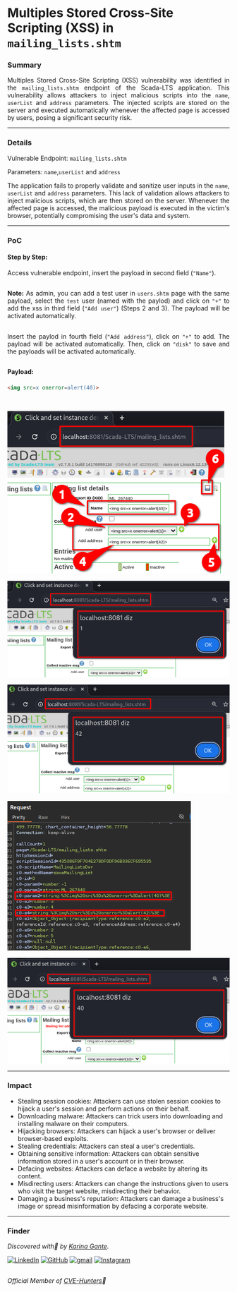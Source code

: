 # Multiples Stored Cross-Site Scripting (XSS) in `mailing_lists.shtm`

### Summary

<p align="justify">Multiples Stored Cross-Site Scripting (XSS) vulnerability was identified in the <code>mailing_lists.shtm</code> endpoint of the Scada-LTS application. This vulnerability allows attackers to inject malicious scripts into the <code>name</code>, <code>userList</code> and <code>address</code> parameters. The injected scripts are stored on the server and executed automatically whenever the affected page is accessed by users, posing a significant security risk.</p>

---

### Details

Vulnerable Endpoint: `mailing_lists.shtm`

Parameters: `name`,`userList` and `address`

<p align="justify">The application fails to properly validate and sanitize user inputs in the <code>name</code>, <code>userList</code> and <code>address</code> parameters. This lack of validation allows attackers to inject malicious scripts, which are then stored on the server. Whenever the affected page is accessed, the malicious payload is executed in the victim's browser, potentially compromising the user's data and system.</p>

---

### PoC

#### Step by Step:

<p align="justify">Access vulnerable endpoint, insert the payload in second field (<code>"Name"</code>).</p>

##
<p align="justify"><b>Note:</b> As admin, you can add a test user in <code>users.shtm</code> page with the same payload, select the <code>test</code> user (named with the paylod) and click on <code>"+"</code> to add the xss in third field (<code>"Add user"</code>) (Steps 2 and 3). The payload will be activated automatically.</p>

##

<p align="justify">Insert the paylod in fourth field (<code>"Add address"</code>), click on <code>"+"</code> to add. The payload will be activated automatically. Then, click on <code>"disk"</code> to save and the payloads will be activated automatically.</p>

##

#### Payload:

````html
<img src=x onerror=alert(40)>
````
</br>

![](/CVEs/images/storedXss30.png)

![](/CVEs/images/storedXss31.png)

![](/CVEs/images/storedXss32.png)

![](/CVEs/images/storedXss36.png)

![](/CVEs/images/storedXss37.png)

----

### Impact

<p align="justify">
<ul>
  <li>Stealing session cookies: Attackers can use stolen session cookies to hijack a user's session and perform actions on their behalf.</li>
  <li>Downloading malware: Attackers can trick users into downloading and installing malware on their computers.</li>
  <li>Hijacking browsers: Attackers can hijack a user's browser or deliver browser-based exploits.</li>
  <li>Stealing credentials: Attackers can steal a user's credentials.</li>
  <li>Obtaining sensitive information: Attackers can obtain sensitive information stored in a user's account or in their browser.</li>
  <li>Defacing websites: Attackers can deface a website by altering its content.</li>
  <li>Misdirecting users: Attackers can change the instructions given to users who visit the target website, misdirecting their behavior.</li>
  <li>Damaging a business's reputation: Attackers can damage a business's image or spread misinformation by defacing a corporate website.</li>
</ul>
</p>

---

### Finder

*Discovered with💜 by [Karina Gante](https://karinagante.github.io/).* 

[![LinkedIn](https://skillicons.dev/icons?i=linkedin&theme=dark)](https://www.linkedin.com/in/karina-gante/)
[![GitHub](https://skillicons.dev/icons?i=github&theme=dark)](https://www.github.com/KarinaGante/)
[![gmail](https://skillicons.dev/icons?i=gmail&theme=dark)](mailto:karina.g@aluno.ifsp.edu.br)
[![Instagram](https://skillicons.dev/icons?i=instagram&theme=dark)](https://www.instagram.com/karinovisk02/)

##

*Official Member of [CVE-Hunters](https://www.cvehunters.com/)🏹*